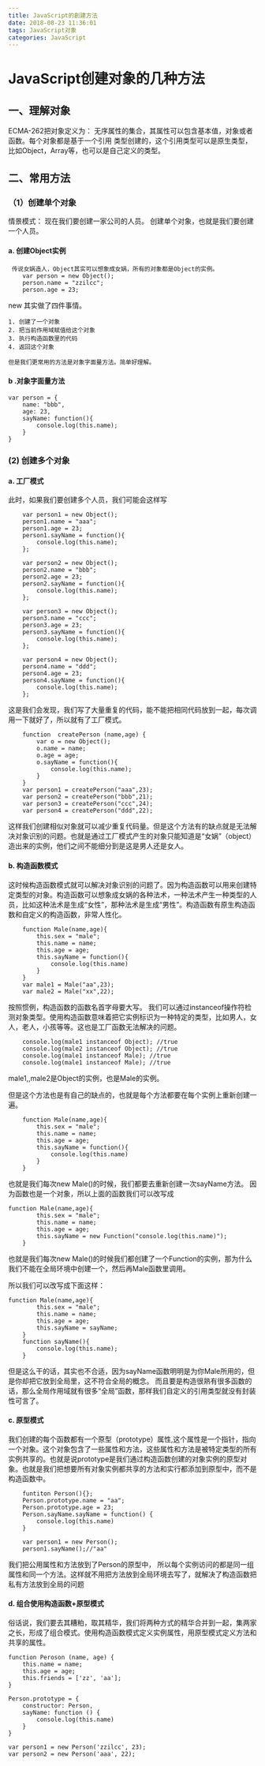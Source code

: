```yaml
---
title: JavaScript的創建方法
date: 2018-08-23 11:36:01
tags: JavaScript对象
categories: JavaScript
---
```

# JavaScript创建对象的几种方法
## 一、理解对象
ECMA-262把对象定义为： 无序属性的集合，其属性可以包含基本值，对象或者函数。每个对象都是基于一个引用
类型创建的，这个引用类型可以是原生类型，比如Object，Array等，也可以是自己定义的类型。<!--more-->
## 二、常用方法
### （1）创建单个对象
情景模式： 现在我们要创建一家公司的人员。
创建单个对象，也就是我们要创建一个人员。
####  a. 创建Object实例
	 传说女娲造人，Object其实可以想象成女娲，所有的对象都是Object的实例。
		var person = new Object();
		person.name = "zzilcc";
		person.age = 23;
		
new 其实做了四件事情。

	1. 创建了一个对象
	2. 把当前作用域赋值给这个对象
	3. 执行构造函数里的代码
	4. 返回这个对象
	
	但是我们更常用的方法是对象字面量方法。简单好理解。
####  b .对象字面量方法
	
	var person = {
		name: "bbb",
		age: 23,
		sayName: function(){
			console.log(this.name);
		}
	}
### (2) 创建多个对象


#### a. 工厂模式
此时，如果我们要创建多个人员，我们可能会这样写
	
		var person1 = new Object();
		person1.name = "aaa";
		person1.age = 23;
		person1.sayName = function(){
			console.log(this.name);
		};
		
		var person2 = new Object();
		person2.name = "bbb";
		person2.age = 23;
		person2.sayName = function(){
			console.log(this.name);
		};
		
		var person3 = new Object();
		person3.name = "ccc";
		person3.age = 23;
		person3.sayName = function(){
			console.log(this.name);
		};
		
		var person4 = new Object();
		person4.name = "ddd";
		person4.age = 23;
		person4.sayName = function(){
			console.log(this.name);
		};
		
这是我们会发现，我们写了大量重复的代码，能不能把相同代码放到一起，每次调用一下就好了，所以就有了工厂模式。

		function  createPerson (name,age) {
			var o = new Object();
			o.name = name;
			o.age = age;
			o.sayName = function(){
				console.log(this.name);
			}
		}
		var person1 = createPerson("aaa",23);
		var person2 = createPerson("bbb",21);
		var person3 = createPerson("ccc",24);
		var person4 = createPerson("ddd",22);
		
这样我们创建相似对象就可以减少重复代码量。但是这个方法有的缺点就是无法解决对象识别的问题。也就是通过工厂模式产生的对象只能知道是“女娲”（object）造出来的实例，他们之间不能细分到是这是男人还是女人。

#### b. 构造函数模式
这时候构造函数模式就可以解决对象识别的问题了。因为构造函数可以用来创建特定类型的对象。构造函数可以想象成女娲的各种法术，一种法术产生一种类型的人员，比如这种法术是生成“女性”，那种法术是生成“男性”。构造函数有原生构造函数和自定义的构造函数，非常人性化。

		function Male(name,age){
			this.sex = "male";
			this.name = name;
			this.age = age;
			this.sayName = function(){
				console.log(this.name)
			}
		}
		var male1 = Male("aa",23);
		var male2 = Male("xx",22);
		
按照惯例，构造函数的函数名首字母要大写。
我们可以通过instanceof操作符检测对象类型。使用构造函数意味着把它实例标识为一种特定的类型，比如男人，女人，老人，小孩等等。这也是工厂函数无法解决的问题。

		console.log(male1 instanceof Object); //true
		console.log(male2 instanceof Object); //true
		console.log(male1 instanceof Male); //true
		console.log(male1 instanceof Male); //true
		
male1,,male2是Object的实例，也是Male的实例。
		
但是这个方法也是有自己的缺点的，也就是每个方法都要在每个实例上重新创建一遍。
		
		function Male(name,age){
			this.sex = "male";
			this.name = name;
			this.age = age;
			this.sayName = function(){
				console.log(this.name)
			}
		}
也就是我们每次new Male()的时候，我们都要去重新创建一次sayName方法。
		因为函数也是一个对象，所以上面的函数我们可以改写成

	function Male(name,age){
			this.sex = "male";
			this.name = name;
			this.age = age;
			this.sayName = new Function("console.log(this.name)");
		}
	
也就是我们每次new Male()的时候我们都创建了一个Function的实例，那为什么我们不能在全局环境中创建一个，然后再Male函数里调用。

所以我们可以改写成下面这样：

	function Male(name,age){
			this.sex = "male";
			this.name = name;
			this.age = age;
			this.sayName = sayName;
		}
		function sayName(){
			console.log(this.name);
		}
	
但是这么干的话，其实也不合适，因为sayName函数明明是为你Male所用的，但是你却把它放到全局里，这不符合全局的概念。
而且要是构造很熟有很多函数的话，那么全局作用域就有很多“全局”函数，那样我们自定义的引用类型就没有封装性可言了。

#### c. 原型模式
我们创建的每个函数都有一个原型（prototype）属性,这个属性是一个指针，指向一个对象。这个对象包含了一些属性和方法，这些属性和方法是被特定类型的所有实例共享的。也就是说prototype是我们通过构造函数创建的对象实例的原型对象。也就是我们把想要所有对象实例都共享的方法和实行都添加到原型中，而不是构造函数中。

		funtiton Person(){};
		Person.prototype.name = "aa";
		Person.prototype.age = 23;
		Person.sayName.sayName = function() {
			console.log(this.name)
		}
		
		var person1 = new Person();
		person1.sayName();//"aa"

我们把公用属性和方法放到了Person的原型中， 所以每个实例访问的都是同一组属性和同一个方法。这样就不用把方法放到全局环境去写了，就解决了构造函数把私有方法放到全局的问题

#### d. 组合使用构造函数+原型模式

俗话说，我们要去其糟粕，取其精华，我们将两种方式的精华合并到一起，集两家之长，形成了组合模式。使用构造函数模式定义实例属性，用原型模式定义方法和共享的属性。

	function Peroson (name, age) {
		this.name = name;
		this.age = age;
		this.friends = ['zz', 'aa'];
	}
	
	Person.prototype = {
		constructor: Person,
		sayName: function () {
			console.log(this.name)
		}
	}
	
	var person1 = new Person('zzilcc', 23);
	var person2 = new Person('aaa', 22);
	